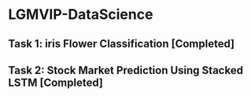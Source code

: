 # LGMVIP-DataScience
## Task 1: iris Flower Classification [Completed]
## Task 2: Stock Market Prediction Using Stacked LSTM [Completed]
